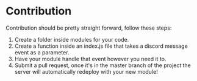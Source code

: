 Contribution
============


Contribution should be pretty straight forward, follow these steps:

1. Create a folder inside modules for your code.
2. Create a function inside an index.js file that takes a discord message event as a parameter.
3. Have your module handle that event however you need it to.
4. Submit a pull request, once it's in the master branch of the project the server will automatically redeploy with your new module!
